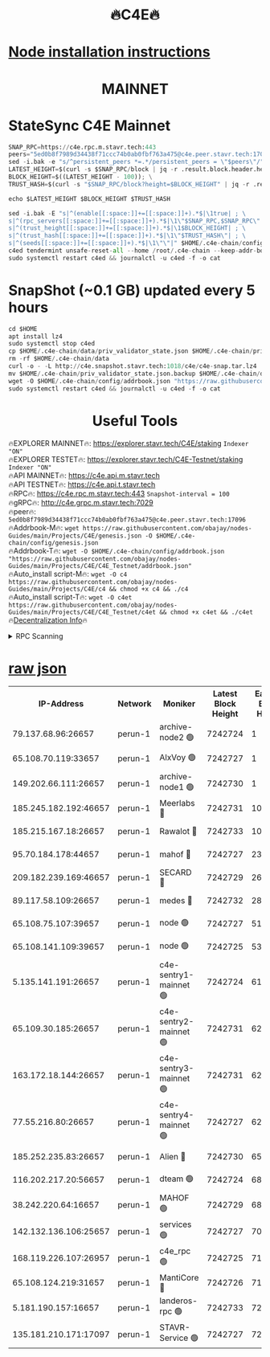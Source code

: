 <h1 align="center"> 🔥C4E🔥</h1>

[Node installation instructions](https://github.com/obajay/nodes-Guides/tree/main/Projects/C4E)
=

<h1 align="center"> MAINNET</h1>

# StateSync C4E Mainnet
```python
SNAP_RPC=https://c4e.rpc.m.stavr.tech:443
peers="5ed0b8f7989d34438f71ccc74b0ab0fbf763a475@c4e.peer.stavr.tech:17096"
sed -i.bak -e "s/^persistent_peers *=.*/persistent_peers = \"$peers\"/" $HOME/.c4e-chain/config/config.toml
LATEST_HEIGHT=$(curl -s $SNAP_RPC/block | jq -r .result.block.header.height); \
BLOCK_HEIGHT=$((LATEST_HEIGHT - 100)); \
TRUST_HASH=$(curl -s "$SNAP_RPC/block?height=$BLOCK_HEIGHT" | jq -r .result.block_id.hash)

echo $LATEST_HEIGHT $BLOCK_HEIGHT $TRUST_HASH

sed -i.bak -E "s|^(enable[[:space:]]+=[[:space:]]+).*$|\1true| ; \
s|^(rpc_servers[[:space:]]+=[[:space:]]+).*$|\1\"$SNAP_RPC,$SNAP_RPC\"| ; \
s|^(trust_height[[:space:]]+=[[:space:]]+).*$|\1$BLOCK_HEIGHT| ; \
s|^(trust_hash[[:space:]]+=[[:space:]]+).*$|\1\"$TRUST_HASH\"| ; \
s|^(seeds[[:space:]]+=[[:space:]]+).*$|\1\"\"|" $HOME/.c4e-chain/config/config.toml
c4ed tendermint unsafe-reset-all --home /root/.c4e-chain --keep-addr-book
sudo systemctl restart c4ed && journalctl -u c4ed -f -o cat
```
# SnapShot (~0.1 GB) updated every 5 hours
```python
cd $HOME
apt install lz4
sudo systemctl stop c4ed
cp $HOME/.c4e-chain/data/priv_validator_state.json $HOME/.c4e-chain/priv_validator_state.json.backup
rm -rf $HOME/.c4e-chain/data
curl -o - -L http://c4e.snapshot.stavr.tech:1018/c4e/c4e-snap.tar.lz4 | lz4 -c -d - | tar -x -C $HOME/.c4e-chain --strip-components 2
mv $HOME/.c4e-chain/priv_validator_state.json.backup $HOME/.c4e-chain/data/priv_validator_state.json
wget -O $HOME/.c4e-chain/config/addrbook.json "https://raw.githubusercontent.com/obajay/nodes-Guides/main/Projects/C4E/addrbook.json"
sudo systemctl restart c4ed && journalctl -u c4ed -f -o cat
```
 <h1 align="center"> Useful Tools</h1>

🔥EXPLORER MAINNET🔥:  https://explorer.stavr.tech/C4E/staking            `Indexer "ON"` \
🔥EXPLORER TESTET🔥:   https://explorer.stavr.tech/C4E-Testnet/staking     `Indexer "ON"` \
🔥API MAINNET🔥:       https://c4e.api.m.stavr.tech \
🔥API TESTNET🔥:       https://c4e.api.t.stavr.tech \
🔥RPC🔥:               https://c4e.rpc.m.stavr.tech:443                  `Snapshot-interval = 100` \
🔥gRPC🔥:              http://c4e.grpc.m.stavr.tech:7029 \
🔥peer🔥:              `5ed0b8f7989d34438f71ccc74b0ab0fbf763a475@c4e.peer.stavr.tech:17096` \
🔥Addrbook-M🔥:    ```wget https://raw.githubusercontent.com/obajay/nodes-Guides/main/Projects/C4E/genesis.json -O $HOME/.c4e-chain/config/genesis.json``` \
🔥Addrbook-T🔥:    ```wget -O $HOME/.c4e-chain/config/addrbook.json "https://raw.githubusercontent.com/obajay/nodes-Guides/main/Projects/C4E/C4E_Testnet/addrbook.json"``` \
🔥Auto_install script-M🔥: ```wget -O c4 https://raw.githubusercontent.com/obajay/nodes-Guides/main/Projects/C4E/c4 && chmod +x c4 && ./c4``` \
🔥Auto_install script-T🔥: ```wget -O c4et https://raw.githubusercontent.com/obajay/nodes-Guides/main/Projects/C4E/C4E_Testnet/c4et && chmod +x c4et && ./c4et``` \
🔥[Decentralization Info](https://github.com/obajay/StateSync-snapshots/tree/main/Projects/C4E/Decentralization)🔥




<details>
<summary>RPC Scanning</summary>

<h2 align="center"> We scan nodes in real time every 4 hours. And we provide the final result of RPC endpoints.
We cannot influence the operation of these nodes in any way. </h2>


```python
If Voting Power is higher than 0 --> then the Node is a validator of the network and may be subject to attack and be a potential threat to the chain.
```
```python
We marked such validators with a red symbol
```

</details>

[raw json](https://rpc-check.c4e.stavr.tech/c4e/rpc-c4e-result.json)
=



<table><tr><th>IP-Address</th><th>Network</th><th>Moniker</th><th>Latest Block Height</th><th>Earliest Block Height</th><th>Catching Up</th><th>Tx Index</th><th>Voting Power</th><th>Scan Time</th></tr><tr><td>79.137.68.96:26657</td><td>perun-1</td><td>archive-node2 🟢</td><td>7242724</td><td>1</td><td>False</td><td>on</td><td>0</td><td>2024-02-19T11:21:19.223324659UTC</td></tr><tr><td>65.108.70.119:33657</td><td>perun-1</td><td>AlxVoy 🟢</td><td>7242727</td><td>1</td><td>False</td><td>on</td><td>0</td><td>2024-02-19T11:21:33.834563062UTC</td></tr><tr><td>149.202.66.111:26657</td><td>perun-1</td><td>archive-node1 🟢</td><td>7242730</td><td>1</td><td>False</td><td>on</td><td>0</td><td>2024-02-19T11:21:50.711177028UTC</td></tr><tr><td>185.245.182.192:46657</td><td>perun-1</td><td>Meerlabs 🔴</td><td>7242731</td><td>1051501</td><td>False</td><td>on</td><td>344602</td><td>2024-02-19T11:21:58.000187904UTC</td></tr><tr><td>185.215.167.18:26657</td><td>perun-1</td><td>Rawalot 🔴</td><td>7242733</td><td>1090501</td><td>False</td><td>on</td><td>450004</td><td>2024-02-19T11:22:09.601406354UTC</td></tr><tr><td>95.70.184.178:44657</td><td>perun-1</td><td>mahof 🔴</td><td>7242727</td><td>2342001</td><td>False</td><td>off</td><td>1356354</td><td>2024-02-19T11:21:33.045466220UTC</td></tr><tr><td>209.182.239.169:46657</td><td>perun-1</td><td>SECARD 🔴</td><td>7242729</td><td>2616101</td><td>False</td><td>off</td><td>749292</td><td>2024-02-19T11:21:45.895303617UTC</td></tr><tr><td>89.117.58.109:26657</td><td>perun-1</td><td>medes 🔴</td><td>7242732</td><td>2826001</td><td>False</td><td>off</td><td>890936</td><td>2024-02-19T11:22:04.736920456UTC</td></tr><tr><td>65.108.75.107:39657</td><td>perun-1</td><td>node 🟢</td><td>7242727</td><td>5198801</td><td>False</td><td>on</td><td>0</td><td>2024-02-19T11:21:36.901114942UTC</td></tr><tr><td>65.108.141.109:39657</td><td>perun-1</td><td>node 🟢</td><td>7242725</td><td>5303301</td><td>False</td><td>on</td><td>0</td><td>2024-02-19T11:21:21.611001615UTC</td></tr><tr><td>5.135.141.191:26657</td><td>perun-1</td><td>c4e-sentry1-mainnet 🟢</td><td>7242724</td><td>6198001</td><td>False</td><td>on</td><td>0</td><td>2024-02-19T11:21:18.634285147UTC</td></tr><tr><td>65.109.30.185:26657</td><td>perun-1</td><td>c4e-sentry2-mainnet 🟢</td><td>7242731</td><td>6238301</td><td>False</td><td>on</td><td>0</td><td>2024-02-19T11:21:57.643035073UTC</td></tr><tr><td>163.172.18.144:26657</td><td>perun-1</td><td>c4e-sentry3-mainnet 🟢</td><td>7242731</td><td>6239001</td><td>False</td><td>on</td><td>0</td><td>2024-02-19T11:21:58.314967724UTC</td></tr><tr><td>77.55.216.80:26657</td><td>perun-1</td><td>c4e-sentry4-mainnet 🟢</td><td>7242727</td><td>6241001</td><td>False</td><td>on</td><td>0</td><td>2024-02-19T11:21:33.459473547UTC</td></tr><tr><td>185.252.235.83:26657</td><td>perun-1</td><td>Alien 🔴</td><td>7242730</td><td>6502501</td><td>False</td><td>on</td><td>648178</td><td>2024-02-19T11:21:51.037802716UTC</td></tr><tr><td>116.202.217.20:56657</td><td>perun-1</td><td>dteam 🟢</td><td>7242724</td><td>6800901</td><td>False</td><td>on</td><td>0</td><td>2024-02-19T11:21:18.879049588UTC</td></tr><tr><td>38.242.220.64:16657</td><td>perun-1</td><td>MAHOF 🟢</td><td>7242729</td><td>6885501</td><td>False</td><td>on</td><td>0</td><td>2024-02-19T11:21:48.336884487UTC</td></tr><tr><td>142.132.136.106:25657</td><td>perun-1</td><td>services 🟢</td><td>7242727</td><td>7012001</td><td>False</td><td>on</td><td>0</td><td>2024-02-19T11:21:36.541722405UTC</td></tr><tr><td>168.119.226.107:26957</td><td>perun-1</td><td>c4e_rpc 🟢</td><td>7242725</td><td>7142725</td><td>False</td><td>on</td><td>0</td><td>2024-02-19T11:21:26.095791786UTC</td></tr><tr><td>65.108.124.219:31657</td><td>perun-1</td><td>MantiCore 🔴</td><td>7242726</td><td>7142726</td><td>False</td><td>off</td><td>729292</td><td>2024-02-19T11:21:32.577830990UTC</td></tr><tr><td>5.181.190.157:16657</td><td>perun-1</td><td>landeros-rpc 🟢</td><td>7242733</td><td>7237501</td><td>False</td><td>on</td><td>0</td><td>2024-02-19T11:22:09.261082352UTC</td></tr><tr><td>135.181.210.171:17097</td><td>perun-1</td><td>STAVR-Service 🟢</td><td>7242727</td><td>7242101</td><td>False</td><td>on</td><td>0</td><td>2024-02-19T11:21:37.324684397UTC</td></tr></table>
